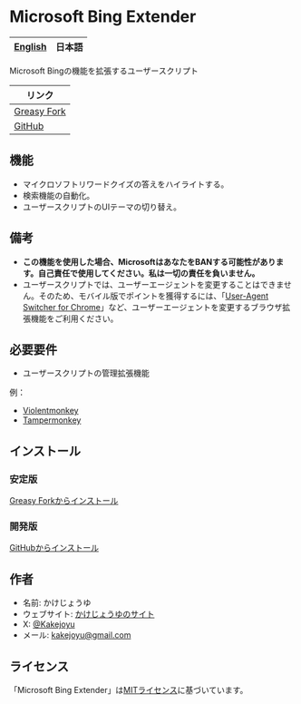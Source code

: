 # Microsoft Bing Extender

| [English](https://github.com/Kakejoyu/MicrosoftBingExtender/blob/main/README.md) | 日本語 |
|--|--|

Microsoft Bingの機能を拡張するユーザースクリプト

| リンク |
|--|
| [Greasy Fork](https://greasyfork.org/scripts/482804-microsoft-bing-extender) |
| [GitHub](https://github.com/Kakejoyu/MicrosoftBingExtender) |

## 機能

- マイクロソフトリワードクイズの答えをハイライトする。
- 検索機能の自動化。
- ユーザースクリプトのUIテーマの切り替え。

## 備考

- **この機能を使用した場合、MicrosoftはあなたをBANする可能性があります。自己責任で使用してください。私は一切の責任を負いません。**
- ユーザースクリプトでは、ユーザーエージェントを変更することはできません。そのため、モバイル版でポイントを獲得するには、「[User-Agent Switcher for Chrome](https://chromewebstore.google.com/detail/user-agent-switcher-for-c/djflhoibgkdhkhhcedjiklpkjnoahfmg)」など、ユーザーエージェントを変更するブラウザ拡張機能をご利用ください。

## 必要要件

- ユーザースクリプトの管理拡張機能

例：

- [Violentmonkey](https://violentmonkey.github.io)
- [Tampermonkey](https://www.tampermonkey.net/)

## インストール

### 安定版

[Greasy Forkからインストール](https://update.greasyfork.org/scripts/482804/Microsoft%20Bing%20Extender.user.js)

### 開発版

[GitHubからインストール](https://github.com/Kakejoyu/MicrosoftBingExtender/raw/main/Microsoft_Bing_Extender.user.js)

## 作者

- 名前: かけじょうゆ
- ウェブサイト: [かけじょうゆのサイト](http://kakejoyu.github.io/ja)
- X: [@Kakejoyu](https://twitter.com/Kakejoyu)
- メール: <kakejoyu@gmail.com>

## ライセンス

「Microsoft Bing Extender」は[MITライセンス](https://github.com/Kakejoyu/MicrosoftBingExtender/blob/main/LICENSE)に基づいています。
